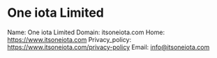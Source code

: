
# One iota Limited

Name: One iota Limited
Domain: itsoneiota.com
Home: https://www.itsoneiota.com
Privacy_policy: https://www.itsoneiota.com/privacy-policy
Email: info@itsoneiota.com
